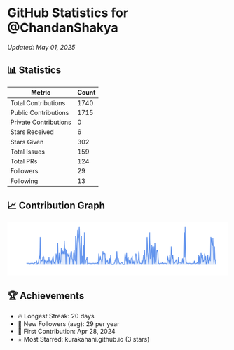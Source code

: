 # GitHub Statistics for @ChandanShakya
*Updated: May 01, 2025*

## 📊 Statistics
| Metric | Count |
|--------|--------|
| Total Contributions | 1740 |
| Public Contributions | 1715 |
| Private Contributions | 0 |
| Stars Received | 6 |
| Stars Given | 302 |
| Total Issues | 159 |
| Total PRs | 124 |
| Followers | 29 |
| Following | 13 |

## 📈 Contribution Graph

![Contribution Graph](./contribution_graph.png)

## 🏆 Achievements

- 🔥 Longest Streak: 20 days
- 👥 New Followers (avg): 29 per year
- 📅 First Contribution: Apr 28, 2024
- ⭐ Most Starred: kurakahani.github.io (3 stars)
